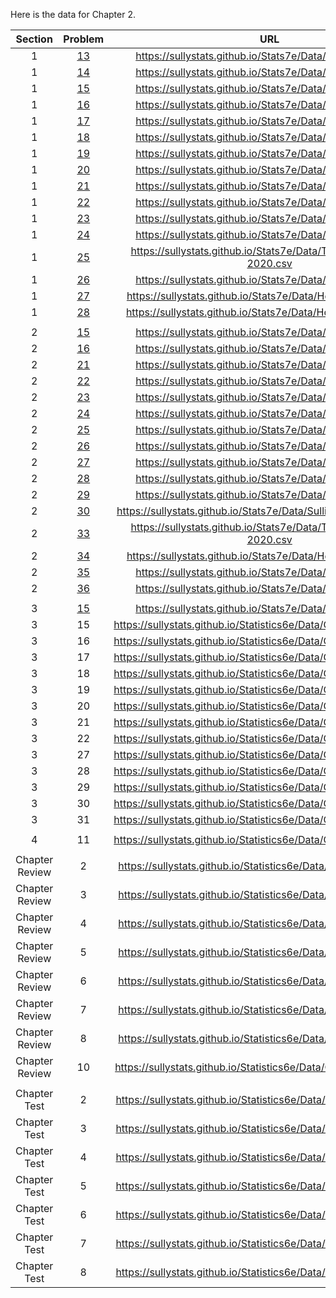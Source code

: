 Here is the data for Chapter 2. 

|**Section**|**Problem**|**URL**|
|:---:|:---:|:---:|
|1|[13](https://sullystats.github.io/Stats7e/Data/Ch2/2_1_13.csv)|<a>https://sullystats.github.io/Stats7e/Data/Ch2/2_1_13.csv</a><br/>|
|1|[14](https://sullystats.github.io/Stats7e/Data/Ch2/2_1_14.csv)|<a>https://sullystats.github.io/Stats7e/Data/Ch2/2_1_14.csv</a><br/>|
|1|[15](https://sullystats.github.io/Stats7e/Data/Ch2/2_1_15.csv)|<a>https://sullystats.github.io/Stats7e/Data/Ch2/2_1_15.csv</a><br/>|
|1|[16](https://sullystats.github.io/Stats7e/Data/Ch2/2_1_16.csv)|<a>https://sullystats.github.io/Stats7e/Data/Ch2/2_1_16.csv</a><br/>|
|1|[17](https://sullystats.github.io/Stats7e/Data/Ch2/2_1_17.csv)|<a>https://sullystats.github.io/Stats7e/Data/Ch2/2_1_17.csv</a><br/>|
|1|[18](https://sullystats.github.io/Stats7e/Data/Ch2/2_1_18.csv)|<a>https://sullystats.github.io/Stats7e/Data/Ch2/2_1_18.csv</a><br/>|
|1|[19](https://sullystats.github.io/Stats7e/Data/Ch2/2_1_19.csv)|<a>https://sullystats.github.io/Stats7e/Data/Ch2/2_1_19.csv</a><br/>|
|1|[20](https://sullystats.github.io/Stats7e/Data/Ch2/2_1_20.csv)|<a>https://sullystats.github.io/Stats7e/Data/Ch2/2_1_20.csv</a><br/>|
|1|[21](https://sullystats.github.io/Stats7e/Data/Ch2/2_1_21.csv)|<a>https://sullystats.github.io/Stats7e/Data/Ch2/2_1_21.csv</a><br/>|
|1|[22](https://sullystats.github.io/Stats7e/Data/Ch2/2_1_22.csv)|<a>https://sullystats.github.io/Stats7e/Data/Ch2/2_1_22.csv</a><br/>|
|1|[23](https://sullystats.github.io/Stats7e/Data/Ch2/2_1_23.csv)|<a>https://sullystats.github.io/Stats7e/Data/Ch2/2_1_23.csv</a><br/>|
|1|[24](https://sullystats.github.io/Stats7e/Data/Ch2/2_1_24.csv)|<a>https://sullystats.github.io/Stats7e/Data/Ch2/2_1_24.csv</a><br/>|
|1|[25](https://sullystats.github.io/Stats7e/Data/Tornadoes_1950-2020.csv)|<a>https://sullystats.github.io/Stats7e/Data/Tornadoes_1950-2020.csv</a><br/>|
|1|[26](https://sullystats.github.io/Stats7e/Data/Ch2/2_1_26.csv)|<a>https://sullystats.github.io/Stats7e/Data/Ch2/2_1_26.csv</a><br/>|
|1|[27](https://sullystats.github.io/Stats7e/Data/Health_Nutrition.csv)|<a>https://sullystats.github.io/Stats7e/Data/Health_Nutrition.csv</a><br/>|
|1|[28](https://sullystats.github.io/Stats7e/Data/HomeRuns2022.csv)|<a>https://sullystats.github.io/Stats7e/Data/HomeRuns2022.csv</a><br/>|
| | |
|2|[15](https://sullystats.github.io/Stats7e/Data/Ch2/2_2_15.csv)|<a>https://sullystats.github.io/Stats7e/Data/Ch2/2_2_15.csv</a><br/>|
|2|[16](https://sullystats.github.io/Stats7e/Data/Ch2/2_2_16.csv)|<a>https://sullystats.github.io/Stats7e/Data/Ch2/2_2_16.csv</a><br/>|
|2|[21](https://sullystats.github.io/Stats7e/Data/Ch2/2_2_21.csv)|<a>https://sullystats.github.io/Stats7e/Data/Ch2/2_2_21.csv</a><br/>|
|2|[22](https://sullystats.github.io/Stats7e/Data/Ch2/2_2_22.csv)|<a>https://sullystats.github.io/Stats7e/Data/Ch2/2_2_22.csv</a><br/>|
|2|[23](https://sullystats.github.io/Stats7e/Data/Ch2/2_2_23.csv)|<a>https://sullystats.github.io/Stats7e/Data/Ch2/2_2_23.csv</a><br/>|
|2|[24](https://sullystats.github.io/Stats7e/Data/Ch2/2_2_24.csv)|<a>https://sullystats.github.io/Stats7e/Data/Ch2/2_2_24.csv</a><br/>|
|2|[25](https://sullystats.github.io/Stats7e/Data/Ch2/2_2_25.csv)|<a>https://sullystats.github.io/Stats7e/Data/Ch2/2_2_25.csv</a><br/>|
|2|[26](https://sullystats.github.io/Stats7e/Data/Ch2/2_2_26.csv)|<a>https://sullystats.github.io/Stats7e/Data/Ch2/2_2_26.csv</a><br/>|
|2|[27](https://sullystats.github.io/Stats7e/Data/Ch2/2_2_27.csv)|<a>https://sullystats.github.io/Stats7e/Data/Ch2/2_2_27.csv</a><br/>|
|2|[28](https://sullystats.github.io/Stats7e/Data/Ch2/2_2_28.csv)|<a>https://sullystats.github.io/Stats7e/Data/Ch2/2_2_28.csv</a><br/>|
|2|[29](https://sullystats.github.io/Stats7e/Data/Ch2/2_2_29.csv)|<a>https://sullystats.github.io/Stats7e/Data/Ch2/2_2_29.csv</a><br/>|
|2|[30](https://sullystats.github.io/Stats7e/Data/SullivanStatsSurveyI.csv)|<a>https://sullystats.github.io/Stats7e/Data/SullivanStatsSurveyI.csv</a><br/>|
|2|[33](https://sullystats.github.io/Stats7e/Data/Tornadoes_1950-2020.csv)|<a>https://sullystats.github.io/Stats7e/Data/Tornadoes_1950-2020.csv</a><br/>|
|2|[34](https://sullystats.github.io/Stats7e/Data/Health_Nutrition.csv)|<a>https://sullystats.github.io/Stats7e/Data/Health_Nutrition.csv</a><br/>|
|2|[35](https://sullystats.github.io/Stats7e/Data/Ch2/2_2_35.csv)|<a>https://sullystats.github.io/Stats7e/Data/Ch2/2_2_35.csv</a><br/>|
|2|[36](https://sullystats.github.io/Stats7e/Data/Ch2/2_2_36.csv)|<a>https://sullystats.github.io/Stats7e/Data/Ch2/2_2_36.csv</a><br/>|
| | |
|3|[15](https://sullystats.github.io/Stats7e/Data/Ch2/2_3_15.csv)|<a>https://sullystats.github.io/Stats7e/Data/Ch2/2_3_15.csv</a><br/>|
|3|15|<a>https://sullystats.github.io/Statistics6e/Data/Chapter2/2_3_15.csv</a><br/>|
|3|16|<a>https://sullystats.github.io/Statistics6e/Data/Chapter2/2_3_16.csv</a><br/>|
|3|17|<a>https://sullystats.github.io/Statistics6e/Data/Chapter2/2_3_17.csv</a><br/>|
|3|18|<a>https://sullystats.github.io/Statistics6e/Data/Chapter2/2_3_18.csv</a><br/>|
|3|19|<a>https://sullystats.github.io/Statistics6e/Data/Chapter2/2_3_19.csv</a><br/>|
|3|20|<a>https://sullystats.github.io/Statistics6e/Data/Chapter2/2_3_20.csv</a><br/>|
|3|21|<a>https://sullystats.github.io/Statistics6e/Data/Chapter2/2_3_21.csv</a><br/>|
|3|22|<a>https://sullystats.github.io/Statistics6e/Data/Chapter2/2_3_22.csv</a><br/>|
|3|27|<a>https://sullystats.github.io/Statistics6e/Data/Chapter2/2_3_27.csv</a><br/>|
|3|28|<a>https://sullystats.github.io/Statistics6e/Data/Chapter2/2_3_28.csv</a><br/>|
|3|29|<a>https://sullystats.github.io/Statistics6e/Data/Chapter2/2_3_29.csv</a><br/>|
|3|30|<a>https://sullystats.github.io/Statistics6e/Data/Chapter2/2_3_30.csv</a><br/>|
|3|31|<a>https://sullystats.github.io/Statistics6e/Data/Chapter2/2_3_31.csv</a><br/>
| | |
|4|11|<a>https://sullystats.github.io/Statistics6e/Data/Chapter2/2_4_11.csv</a><br/>|
| | |
|Chapter Review|2|<a>https://sullystats.github.io/Statistics6e/Data/Chapter2/2_r_2.csv</a><br/>|
|Chapter Review|3|<a>https://sullystats.github.io/Statistics6e/Data/Chapter2/2_r_3.csv</a><br/>|
|Chapter Review|4|<a>https://sullystats.github.io/Statistics6e/Data/Chapter2/2_r_4.csv</a><br/>|
|Chapter Review|5|<a>https://sullystats.github.io/Statistics6e/Data/Chapter2/2_r_5.csv</a><br/>|
|Chapter Review|6|<a>https://sullystats.github.io/Statistics6e/Data/Chapter2/2_r_6.csv</a><br/>|
|Chapter Review|7|<a>https://sullystats.github.io/Statistics6e/Data/Chapter2/2_r_7.csv</a><br/>|
|Chapter Review|8|<a>https://sullystats.github.io/Statistics6e/Data/Chapter2/2_r_8.csv</a><br/>|
|Chapter Review|10|<a>https://sullystats.github.io/Statistics6e/Data/Chapter2/2_r_10.csv</a><br/>|
| | |
|Chapter Test|2|<a>https://sullystats.github.io/Statistics6e/Data/Chapter2/2_ct_2.csv</a><br/>|
|Chapter Test|3|<a>https://sullystats.github.io/Statistics6e/Data/Chapter2/2_ct_3.csv</a><br/>|
|Chapter Test|4|<a>https://sullystats.github.io/Statistics6e/Data/Chapter2/2_ct_4.csv</a><br/>|
|Chapter Test|5|<a>https://sullystats.github.io/Statistics6e/Data/Chapter2/2_ct_5.csv</a><br/>|
|Chapter Test|6|<a>https://sullystats.github.io/Statistics6e/Data/Chapter2/2_ct_6.csv</a><br/>|
|Chapter Test|7|<a>https://sullystats.github.io/Statistics6e/Data/Chapter2/2_ct_7.csv</a><br/>|
|Chapter Test|8|<a>https://sullystats.github.io/Statistics6e/Data/Chapter2/2_ct_8.csv</a><br/>|


